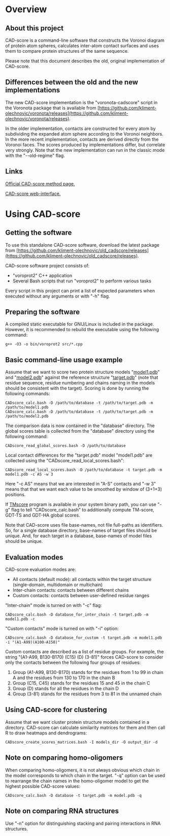 # Overview

## About this project

CAD-score is a command-line software that constructs the Voronoi diagram of protein atom spheres, calculates inter-atom contact surfaces and uses them to compare protein structures of the same sequence.

Please note that this document describes the old, original implementation of CAD-score.

## Differences between the old and the new implementations

The new CAD-score implementation is the "voronota-cadscore"
script in the Voronota package that is available from [https://github.com/kliment-olechnovic/voronota/releases](https://github.com/kliment-olechnovic/voronota/releases).

In the older implementation, contacts are constructed for every atom by subdividing the expanded atom sphere according to the Voronoi neighbors.
In the more recent implementation, contacts are derived directly from the Voronoi faces.
The scores produced by implementations differ, but correlate very strongly.
Note that the new implementation can run in the classic mode with the "--old-regime" flag.

## Links

[Official CAD-score method page.](http://bioinformatics.lt/software/cad-score)

[CAD-score web-interface.](http://bioinformatics.ibt.lt/cad-score)

# Using CAD-score

## Getting the software

To use this standalone CAD-score software, download the latest package
from [https://github.com/kliment-olechnovic/old_cadscore/releases](https://github.com/kliment-olechnovic/old_cadscore/releases).

CAD-score software project consists of:

* "voroprot2" C++ application
* Several Bash scripts that run "voroprot2" to perform various tasks 

Every script in this project can print a list of expected parameters when executed without any arguments or with "-h" flag.

## Preparing the software

A compiled static executable for GNU/Linux is included in the package. However, it is recommended to rebuild the executable using the following command:

    g++ -O3 -o bin/voroprot2 src/*.cpp

## Basic command-line usage example

Assume that we want to score two protein structure models "[model1.pdb](https://raw.githubusercontent.com/kliment-olechnovic/old_cadscore/master/tests/basic/input/model1)"
and "[model2.pdb](https://raw.githubusercontent.com/kliment-olechnovic/old_cadscore/master/tests/basic/input/model2)"
against the reference structure "[target.pdb](https://raw.githubusercontent.com/kliment-olechnovic/old_cadscore/master/tests/basic/input/target)"
(note that residue sequence, residue numbering and chains naming in the models should be consistent with the target).
Scoring is done by running the following commands:

    CADscore_calc.bash -D /path/to/database -t /path/to/target.pdb -m /path/to/model1.pdb
    CADscore_calc.bash -D /path/to/database -t /path/to/target.pdb -m /path/to/model2.pdb

The comparison data is now contained in the "database" directory. The global scores table is collected from the "database" directory using the following command:

    CADscore_read_global_scores.bash -D /path/to/database

Local contact differences for the "target.pdb" model "model1.pdb" are collected using the "CADscore_read_local_scores.bash":

    CADscore_read_local_scores.bash -D /path/to/database -t target.pdb -m model1.pdb -c AS -w 3

Here "-c AS" means that we are interested in "A-S" contacts and "-w 3" means that that we want each value to be smoothed by window of (3+1+3) positions.

If [TMscore](http://zhanglab.ccmb.med.umich.edu/TM-score/) program is available in your system binary path, you can use "-g" flag to tell "CADscore_calc.bash" to additionally compute TM-score, GDT-TS and GDT-HA global scores.

Note that CAD-score uses file base-names, not file full-paths as identifiers. So, for a single database directory, base-names of target files should be unique. And, for each target in a database, base-names of model files should be unique.

## Evaluation modes

CAD-score evaluation modes are:

* All contacts (default mode): all contacts within the target structure (single-domain, multidomain or multichain)
* Inter-chain contacts: contacts between different chains
* Custom contacts: contacts between user-defined residue ranges 

"Inter-chain" mode is turned on with "-c" flag:

    CADscore_calc.bash -D database_for_inter_chain -t target.pdb -m model1.pdb -c

"Custom contacts" mode is turned on with "-i" option:

    CADscore_calc.bash -D database_for_custom -t target.pdb -m model1.pdb -i "(A1-A99)(A100-A150)"

Custom contacts are described as a list of residue groups. For example, the string "(A1-A99, B130-B170) (C15) (D) (3-81)" forces CAD-score to consider only the contacts between the following four groups of residues:

1. Group (A1-A99, B130-B170) stands for the residues from 1 to 99 in chain A and the residues from 130 to 170 in the chain B
2. Group (C15, C45) stands for the residues 15 and 45 in the chain C
3. Group (D) stands for all the residues in the chain D
4. Group (3-81) stands for the residues from 3 to 81 in the unnamed chain 

## Using CAD-score for clustering

Assume that we want cluster protein structure models contained in a directory. CAD-score can calculate similarity matrices for them and then call R to draw heatmaps and dendrograms:

    CADscore_create_scores_matrices.bash -I models_dir -O output_dir -d

## Note on comparing homo-oligomers

When comparing homo-oligomers, it is not always obvious which chain in the model corresponds to which chain in the target. "-q" option can be used to rearrange the chain names in the homo-oligomer model to get the highest possible CAD-score values:

    CADscore_calc.bash -D database -t target.pdb -m model.pdb -q

## Note on comparing RNA structures

Use "-n" option for distinguishing stacking and pairing interactions in RNA structures.

